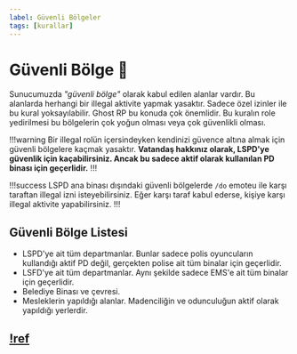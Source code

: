 ```yaml
---
label: Güvenli Bölgeler
tags: [kurallar]
---
```


# Güvenli Bölge :hotel:

Sunucumuzda _"güvenli bölge"_ olarak kabul edilen alanlar vardır. Bu alanlarda herhangi bir illegal aktivite yapmak yasaktır. Sadece özel izinler ile bu kural yoksayılabilir. Ghost RP bu konuda çok önemlidir. Bu kuralın role yedirilmesi bu bölgelerin çok yoğun olması veya çok güvenlikli olması.

!!!warning
Bir illegal rolün içersindeyken kendinizi güvence altına almak için güvenli bölgelere kaçmak yasaktır. **Vatandaş hakkınız olarak, LSPD'ye güvenlik için kaçabilirsiniz. Ancak bu sadece aktif olarak kullanılan PD binası için geçerlidir.**
!!!

!!!success
LSPD ana binası dışındaki güvenli bölgelerde `/do` emoteu ile karşı taraftan illegal izni isteyebilirsiniz. Eğer karşı taraf kabul ederse, kişiye karşı illegal aktivite yapabilirsiniz.
!!!

## Güvenli Bölge Listesi

- LSPD'ye ait tüm departmanlar. Bunlar sadece polis oyuncuların kullandığı aktif PD değil, gerçekten polise ait tüm binalar için geçerlidir.
- LSFD'ye ait tüm departmanlar. Aynı şekilde sadece EMS'e ait tüm binalar için geçerlidir.
- Belediye Binası ve çevresi.
- Mesleklerin yapıldığı alanlar. Madenciliğin ve odunculuğun aktif olarak yapıldığı yerlerdir.

## [!ref](/punishments/ic/safezones.md)
